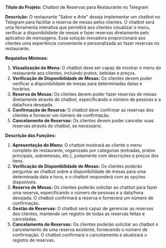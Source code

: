 **Título do Projeto:** Chatbot de Reservas para Restaurante no Telegram

**Descrição:**
O restaurante "Sabor e Arte" deseja implementar um chatbot no Telegram para facilitar a reserva de mesas pelos clientes. O chatbot será uma ferramenta interativa que permitirá aos clientes visualizar o menu, verificar a disponibilidade de mesas e fazer reservas diretamente pelo aplicativo de mensagens. Essa solução inovadora proporcionará aos clientes uma experiência conveniente e personalizada ao fazer reservas no restaurante.

**Requisitos Mínimos:**
1. **Visualização do Menu:** O chatbot deve ser capaz de mostrar o menu do restaurante aos clientes, incluindo pratos, bebidas e preços.
2. **Verificação de Disponibilidade de Mesas:** Os clientes devem poder verificar a disponibilidade de mesas para determinadas datas e horários.
3. **Reserva de Mesas:** Os clientes devem poder fazer reservas de mesas diretamente através do chatbot, especificando o número de pessoas e a data/hora desejada.
4. **Confirmação de Reserva:** O chatbot deve confirmar as reservas dos clientes e fornecer um número de confirmação.
5. **Cancelamento de Reservas:** Os clientes devem poder cancelar suas reservas através do chatbot, se necessário.

**Descrição das Funções:**
1. **Apresentação do Menu:** O chatbot mostrará ao cliente o menu completo do restaurante, organizado por categorias (entradas, pratos principais, sobremesas, etc.), juntamente com descrições e preços dos itens.
2. **Verificação de Disponibilidade de Mesas:** Os clientes poderão perguntar ao chatbot sobre a disponibilidade de mesas para uma determinada data e hora, e o chatbot responderá com as opções disponíveis.
3. **Reserva de Mesas:** Os clientes poderão solicitar ao chatbot para fazer uma reserva, especificando o número de pessoas e a data/hora desejada. O chatbot confirmará a reserva e fornecerá um número de confirmação.
4. **Gestão de Reservas:** O chatbot será capaz de gerenciar as reservas dos clientes, mantendo um registro de todas as reservas feitas e canceladas.
5. **Cancelamento de Reservas:** Os clientes poderão solicitar ao chatbot o cancelamento de uma reserva existente, fornecendo o número de confirmação. O chatbot confirmará o cancelamento e atualizará o registro de reservas.
